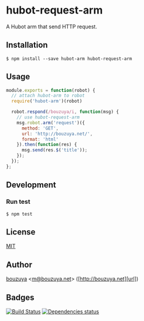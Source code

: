 # hubot-request-arm

A Hubot arm that send HTTP request.

## Installation

    $ npm install --save hubot-arm hubot-request-arm

## Usage

```javascript
module.exports = function(robot) {
  // attach hubot-arm to robot
  require('hubot-arm')(robot)

  robot.respond(/bouzuya/i, function(msg) {
    // use hubot-request-arm
    msg.robot.arm('request')({
      method: 'GET',
      url: 'http://bouzuya.net/',
      format: 'html'
    }).then(function(res) {
      msg.send(res.$('title'));
    });
  });
};
```

## Development

### Run test

    $ npm test

## License

[MIT](LICENSE)

## Author

[bouzuya][user] &lt;[m@bouzuya.net][mail]&gt; ([http://bouzuya.net][url])

## Badges

[![Build Status][travis-badge]][travis]
[![Dependencies status][david-dm-badge]][david-dm]

[travis]: https://travis-ci.org/bouzuya/hubot-request-arm
[travis-badge]: https://travis-ci.org/bouzuya/hubot-request-arm.svg?branch=master
[david-dm]: https://david-dm.org/bouzuya/hubot-request-arm
[david-dm-badge]: https://david-dm.org/bouzuya/hubot-request-arm.png
[user]: https://github.com/bouzuya
[mail]: mailto:m@bouzuya.net
[url]: http://bouzuya.net
